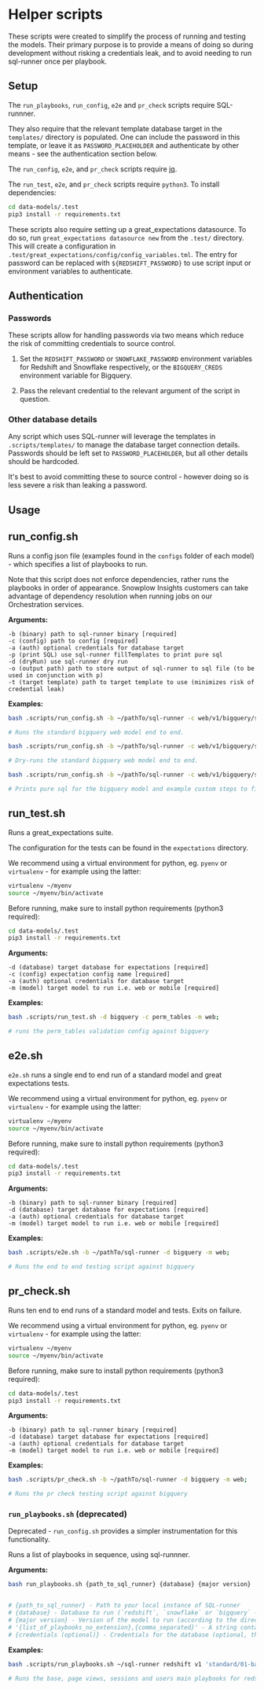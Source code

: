 # Helper scripts

These scripts were created to simplify the process of running and testing the models. Their primary purpose is to provide a means of doing so during development without risking a credentials leak, and to avoid needing to run sql-runner once per playbook.

## Setup

The `run_playbooks`, `run_config`, `e2e` and `pr_check` scripts require SQL-runnner.

They also require that the relevant template database target in the `templates/` directory is populated. One can include the password in this template, or leave it as `PASSWORD_PLACEHOLDER` and authenticate by other means - see the authentication section below.

The `run_config`, `e2e`, and `pr_check` scripts require [jq](https://stedolan.github.io/jq/download/).

The `run_test`, `e2e`, and `pr_check` scripts require `python3`. To install dependencies:

```bash
cd data-models/.test
pip3 install -r requirements.txt
```

These scripts also require setting up a great_expectations datasource. To do so, run `great_expectations datasource new` from the `.test/` directory. This will create a configuration in `.test/great_expectations/config/config_variables.tml`. The entry for password can be replaced with `${REDSHIFT_PASSWORD}` to use script input or environment variables to authenticate.

## Authentication

### Passwords

These scripts allow for handling passwords via two means which reduce the risk of committing credentials to source control.

1. Set the `REDSHIFT_PASSWORD` or `SNOWFLAKE_PASSWORD` environment variables for Redshift and Snowflake respectively, or the `BIGQUERY_CREDS` environment variable for Bigquery.

2. Pass the relevant credential to the relevant argument of the script in question.

### Other database details

Any script which uses SQL-runner will leverage the templates in `.scripts/templates/` to manage the database target connection details. Passwords should be left set to `PASSWORD_PLACEHOLDER`, but all other details should be hardcoded.

It's best to avoid committing these to source control - however doing so is less severe a risk than leaking a password.

## Usage

## run_config.sh

Runs a config json file (examples found in the `configs` folder of each model) - which specifies a list of playbooks to run.

Note that this script does not enforce dependencies, rather runs the playbooks in order of appearance. Snowplow Insights customers can take advantage of dependency resolution when running jobs on our Orchestration services.

**Arguments:**

```
-b (binary) path to sql-runner binary [required]
-c (config) path to config [required]
-a (auth) optional credentials for database target
-p (print SQL) use sql-runner fillTemplates to print pure sql
-d (dryRun) use sql-runner dry run
-o (output path) path to store output of sql-runner to sql file (to be used in conjunction with p)
-t (target template) path to target template to use (minimizes risk of credential leak)
```

**Examples:**

```bash
bash .scripts/run_config.sh -b ~/pathTo/sql-runner -c web/v1/bigquery/sql-runner/configs/datamodeling.json;

# Runs the standard bigquery web model end to end.

bash .scripts/run_config.sh -b ~/pathTo/sql-runner -c web/v1/bigquery/sql-runner/configs/datamodeling.json -d;

# Dry-runs the standard bigquery web model end to end.

bash .scripts/run_config.sh -b ~/pathTo/sql-runner -c web/v1/bigquery/sql-runner/configs/example_with_custom.json -p -o tmp/sql;

# Prints pure sql for the bigquery model and example custom steps to files in `tmp/sql` - with all templates filled in.
```

## run_test.sh

Runs a great_expectations suite.

The configuration for the tests can be found in the `expectations` directory.

We recommend using a virtual environment for python, eg. `pyenv` or `virtualenv` - for example using the latter:

```bash
virtualenv ~/myenv
source ~/myenv/bin/activate
```

Before running, make sure to install python requirements (python3 required):

```bash
cd data-models/.test
pip3 install -r requirements.txt
```

**Arguments:**

```
-d (database) target database for expectations [required]
-c (config) expectation config name [required]
-a (auth) optional credentials for database target
-m (model) target model to run i.e. web or mobile [required]
```

**Examples:**

```bash
bash .scripts/run_test.sh -d bigquery -c perm_tables -m web;

# runs the perm_tables validation config against bigquery
```

## e2e.sh

`e2e.sh` runs a single end to end run of a standard model and great expectations tests.  

We recommend using a virtual environment for python, eg. `pyenv` or `virtualenv` - for example using the latter:

```bash
virtualenv ~/myenv
source ~/myenv/bin/activate
```

Before running, make sure to install python requirements (python3 required):

```bash
cd data-models/.test
pip3 install -r requirements.txt
```

**Arguments:**

```
-b (binary) path to sql-runner binary [required]
-d (database) target database for expectations [required]
-a (auth) optional credentials for database target
-m (model) target model to run i.e. web or mobile [required]
```

**Examples:**

```bash
bash .scripts/e2e.sh -b ~/pathTo/sql-runner -d bigquery -m web;

# Runs the end to end testing script against bigquery
```

## pr_check.sh

Runs ten end to end runs of a standard model and tests. Exits on failure.

We recommend using a virtual environment for python, eg. `pyenv` or `virtualenv` - for example using the latter:

```bash
virtualenv ~/myenv
source ~/myenv/bin/activate
```

Before running, make sure to install python requirements (python3 required):

```bash
cd data-models/.test
pip3 install -r requirements.txt
```

**Arguments:**

```
-b (binary) path to sql-runner binary [required]
-d (database) target database for expectations [required]
-a (auth) optional credentials for database target
-m (model) target model to run i.e. web or mobile [required]
```

**Examples:**

```bash
bash .scripts/pr_check.sh -b ~/pathTo/sql-runner -d bigquery -m web;

# Runs the pr check testing script against bigquery
```

### `run_playbooks.sh` (deprecated)

Deprecated - `run_config.sh` provides a simpler instrumentation for this functionality.

Runs a list of playbooks in sequence, using sql-runnner.

**Arguments:**

```bash
bash run_playbooks.sh {path_to_sql_runner} {database} {major version} '{list_of_playbooks_no_extension},{comma_separated}' {credentials (optional)}


# {path_to_sql_runner} - Path to your local instance of SQL-runner
# {database} - Database to run (`redshift`, `snowflake` or `bigquery` - note that only redshift is currently implemented)
# {major version} - Version of the model to run (according to the directory that houses it - eg. `v0` or `v1`)
# '{list_of_playbooks_no_extension},{comma_separated}' - A string containing a list of playbook paths, from the 'playbooks' folder, with no file extension (eg. `standard/00-setup/00-setup-metadata,standard/01-base/01-base-main`).
# {credentials (optional)} - Credentials for the database (optional, this can be provided by env var also)
```

**Examples:**

```bash
bash .scripts/run_playbooks.sh ~/sql-runner redshift v1 'standard/01-base/01-base-main,standard/02-page-views/01-page-views-main,standard/03-sessions/01-sessions-main,standard/04-users/01-users-main';

# Runs the base, page views, sessions and users main playbooks for redshift
```
